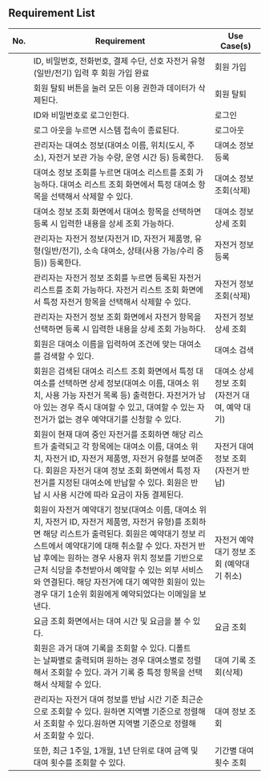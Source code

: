## Requirement List

| No. | Requirement | Use Case(s) |
|------|------|------|
||ID, 비밀번호, 전화번호, 결제 수단, 선호 자전거 유형(일반/전기) 입력 후 회원 가입 완료 |회원 가입|
||회원 탈퇴 버튼을 눌러 모든 이용 권한과 데이터가 삭제된다. |회원 탈퇴|
||ID와 비밀번호로 로그인한다.|로그인|
||로그 아웃을 누르면 시스템 접속이 종료된다.|로그아웃|
||관리자는 대여소 정보(대여소 이름, 위치(도시, 주소), 자전거 보관 가능 수량, 운영 시간 등) 등록한다.|대여소 정보 등록|
||대여소 정보 조회를 누르면 대여소 리스트를 조회 가능하다. 대여소 리스트 조회 화면에서 특정 대여소 항목을 선택해서 삭제할 수 있다.|대여소 정보 조회(삭제)|
||대여소 정보 조회 화면에서 대여소 항목을 선택하면 등록 시 입력한 내용을 상세 조회 가능하다.|대여소 정보 상세 조회|
||관리자는 자전거 정보(자전거 ID, 자전거 제품명, 유형(일반/전기), 소속 대여소, 상태(사용 가능/수리 중 등)) 등록한다.|자전거 정보 등록|
||관리자는 자전거 정보 조회를 누르면 등록된 자전거 리스트를 조회 가능하다. 자전거 리스트 조회 화면에서 특정 자전거 항목을 선택해서 삭제할 수 있다.|자전거 정보 조회(삭제)|
||관리자는 자전거 정보 조회 화면에서 자전거 항목을 선택하면 등록 시 입력한 내용을 상세 조회 가능하다.|자전거 정보 상세 조회|
||회원은 대여소 이름을 입력하여 조건에 맞는 대여소를 검색할 수 있다.|대여소 검색|
||회원은 검색된 대여소 리스트 조회 화면에서 특정 대여소를 선택하면 상세 정보(대여소 이름, 대여소 위치, 사용 가능 자전거 목록 등) 출력한다. 자전거가 남아 있는 경우 즉시 대여할 수 있고, 대여할 수 있는 자전거가 없는 경우 예약대기를 신청할 수 있다.|대여소 상세 정보 조회(자전거 대여, 예약 대기)|
||회원이 현재 대여 중인 자전거를 조회하면 해당 리스트가 출력되고 각 항목에는 대여소 이름, 대여소 위치, 자전거 ID, 자전거 제품명, 자전거 유형를 보여준다. 회원은 자전거 대여 정보 조회 화면에서 특정 자전거를 지정된 대여소에 반납할 수 있다. 회원은 반납 시 사용 시간에 따라 요금이 자동 결제된다. | 자전거 대여 정보 조회 (자전거 반납)|
||회원이 자전거 예약대기 정보(대여소 이름, 대여소 위치, 자전거 ID, 자전거 제품명, 자전거 유형)를 조회하면 해당 리스트가 출력된다. 회원은 예약대기 정보 리스트에서 예약대기에 대해 취소할 수 있다. 자전거 반납 후에는 원하는 경우 사용자 위치 정보를 기반으로 근처 식당을 추천받아서 예약할 수 있는 외부 서비스와 연결된다. 해당 자전거에 대기 예약한 회원이 있는 경우 대기 1순위 회원에게 예약되었다는 이메일을 보낸다.| 자전거 예약대기 정보 조회 (예약대기 취소)|
||요금 조회 화면에서는 대여 시간 및 요금을 볼 수 있다.|요금 조회|
||회원은 과거 대여 기록을 조회할 수 있다. 디폴트는 날짜별로 출력되며 원하는 경우 대여소별로 정렬해서 조회할 수 있다. 과거 기록 중 특정 항목을 선택해서 삭제할 수 있다.|대여 기록 조회(삭제)|
||관리자는 자전거 대여 정보를 반납 시간 기준 최근순으로 조회할 수 있다. 원하면 지역별 기준으로 정렬해서 조회할 수 있다.원하면 지역별 기준으로 정렬해서 조회할 수 있다.|대여 정보 조회|
||또한, 최근 1주일, 1개월, 1년 단위로 대여 금액 및 대여 횟수를 조회할 수 있다.|기간별 대여 횟수 조회|
